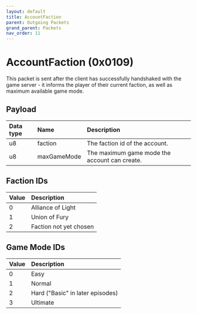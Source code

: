 ```yaml
---
layout: default
title: AccountFaction
parent: Outgoing Packets
grand_parent: Packets
nav_order: 11
---
```


# AccountFaction (0x0109)

This packet is sent after the client has successfully handshaked with the game server - it informs the player of their current faction, as well as maximum available game mode.

## Payload

| Data type            | Name            | Description                                                                                |
|:---------------------|:----------------|:-------------------------------------------------------------------------------------------|
| u8                   | faction         | The faction id of the account.                                                             | 
| u8                   | maxGameMode     | The maximum game mode the account can create.                                              |


## Faction IDs

| Value                | Description                                                                        |
|:---------------------|:-----------------------------------------------------------------------------------|
| 0                    | Alliance of Light                                                                  |
| 1                    | Union of Fury                                                                      |
| 2                    | Faction not yet chosen                                                             |


## Game Mode IDs

| Value                | Description                                                                        |
|:---------------------|:-----------------------------------------------------------------------------------|
| 0                    | Easy                                                                               |
| 1                    | Normal                                                                             |
| 2                    | Hard ("Basic" in later episodes)                                                   |
| 3                    | Ultimate                                                                           |